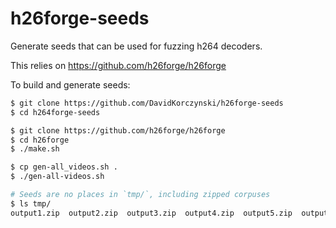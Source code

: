 # h26forge-seeds


Generate seeds that can be used for fuzzing h264 decoders.

This relies on https://github.com/h26forge/h26forge

To build and generate seeds:

```sh
$ git clone https://github.com/DavidKorczynski/h26forge-seeds
$ cd h264forge-seeds

$ git clone https://github.com/h26forge/h26forge
$ cd h26forge
$ ./make.sh

$ cp gen-all_videos.sh .
$ ./gen-all-videos.sh

# Seeds are no places in `tmp/`, including zipped corpuses
$ ls tmp/
output1.zip  output2.zip  output3.zip  output4.zip  output5.zip  output6.zip  rand_vids__1  rand_vids__2  rand_vids__3  rand_vids__4  rand_vids__5  rand_vids__6
```

